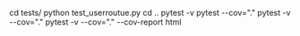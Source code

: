 cd tests/
python test_userroutue.py
cd ..
pytest -v
pytest --cov="."
pytest -v --cov="."
pytest -v --cov="." --cov-report html
